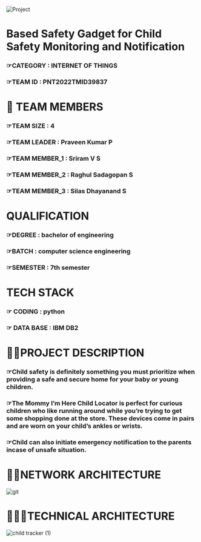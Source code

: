 ![Project](https://user-images.githubusercontent.com/115228039/202847153-239ac13d-e80f-46ec-b600-9aa2a1dcf4ea.jpeg)
# **Based Safety Gadget for Child Safety Monitoring and Notification**
### ☞CATEGORY : INTERNET OF THINGS
### ☞TEAM ID : PNT2022TMID39837
# 👦 **TEAM MEMBERS**
### ☞TEAM SIZE : 4
### ☞TEAM LEADER : Praveen Kumar P
### ☞TEAM MEMBER_1 : Sriram V S
### ☞TEAM MEMBER_2 : Raghul Sadagopan S
### ☞TEAM MEMBER_3 : Silas Dhayanand S
# **QUALIFICATION**
### ☞DEGREE : bachelor of engineering 
### ☞BATCH : computer science engineering
### ☞SEMESTER : 7th semester
# **TECH STACK**
### ☞ CODING : python
### ☞ DATA BASE : IBM DB2
# **👨‍🏫PROJECT DESCRIPTION**
### ☞Child safety is definitely something you must prioritize when providing a safe and secure home for your baby or young children.
### ☞The Mommy I’m Here Child Locator is perfect for curious children who like running around while you’re trying to get some shopping done at the store. These devices come in pairs and are worn on your child’s ankles or wrists.
### ☞Child can also initiate emergency notification to the parents incase of unsafe situation.
# 👨‍💻**NETWORK ARCHITECTURE**
![git](https://user-images.githubusercontent.com/113492779/198800977-2901c341-86a4-4ee0-ab33-13d9397eda82.PNG)
# 🔎👷‍♀️**TECHNICAL ARCHITECTURE**
![child tracker (1)](https://user-images.githubusercontent.com/113492779/200154407-76358dc6-c024-4e0e-b366-c8ccb9d5a921.png)
